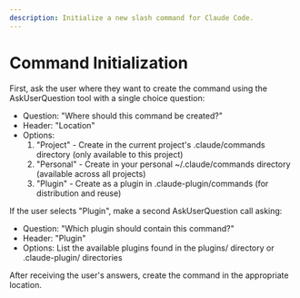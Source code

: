 ```yaml
---
description: Initialize a new slash command for Claude Code.
---
```


# Command Initialization

First, ask the user where they want to create the command using the AskUserQuestion tool with a single choice question:
- Question: "Where should this command be created?"
- Header: "Location"
- Options:
  1. "Project" - Create in the current project's .claude/commands directory (only available to this project)
  2. "Personal" - Create in your personal ~/.claude/commands directory (available across all projects)
  3. "Plugin" - Create as a plugin in .claude-plugin/commands (for distribution and reuse)

If the user selects "Plugin", make a second AskUserQuestion call asking:
- Question: "Which plugin should contain this command?"
- Header: "Plugin"
- Options: List the available plugins found in the plugins/ directory or .claude-plugin/ directories

After receiving the user's answers, create the command in the appropriate location.
